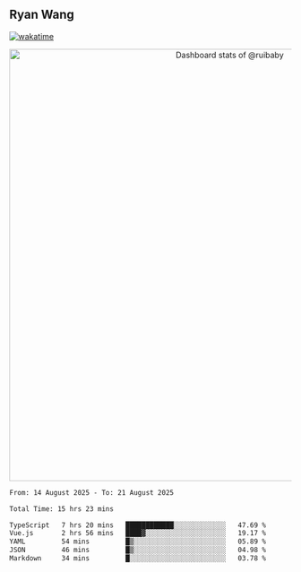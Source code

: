 ## Ryan Wang

[![wakatime](https://wakatime.com/badge/user/6f4ce45f-b03c-4eb3-b701-4b95e0885d94.svg)](https://wakatime.com/@6f4ce45f-b03c-4eb3-b701-4b95e0885d94)

<!-- Copy-paste in your Readme.md file -->

<a href="https://next.ossinsight.io/widgets/official/compose-user-dashboard-stats?user_id=21301288" target="_blank" style="display: block" align="center">
  <picture>
    <source media="(prefers-color-scheme: dark)" srcset="https://next.ossinsight.io/widgets/official/compose-user-dashboard-stats/thumbnail.png?user_id=21301288&image_size=auto&color_scheme=dark" width="771" height="auto">
    <img alt="Dashboard stats of @ruibaby" src="https://next.ossinsight.io/widgets/official/compose-user-dashboard-stats/thumbnail.png?user_id=21301288&image_size=auto&color_scheme=light" width="771" height="auto">
  </picture>
</a>

<!-- Made with [OSS Insight](https://ossinsight.io/) -->


<!--START_SECTION:waka-->

```txt
From: 14 August 2025 - To: 21 August 2025

Total Time: 15 hrs 23 mins

TypeScript   7 hrs 20 mins   ████████████░░░░░░░░░░░░░   47.69 %
Vue.js       2 hrs 56 mins   ████▓░░░░░░░░░░░░░░░░░░░░   19.17 %
YAML         54 mins         █▒░░░░░░░░░░░░░░░░░░░░░░░   05.89 %
JSON         46 mins         █▒░░░░░░░░░░░░░░░░░░░░░░░   04.98 %
Markdown     34 mins         █░░░░░░░░░░░░░░░░░░░░░░░░   03.78 %
```

<!--END_SECTION:waka-->
